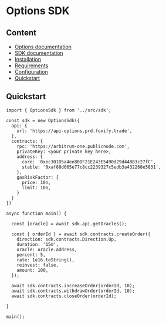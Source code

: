 # Options SDK

## Content
* [Options documentation](https://docs.foxify.trade/foxify-options)
* [SDK documentation](https://github.com/foxify-trade/options-sdk/wiki)
* [Installation](https://github.com/foxify-trade/options-sdk/wiki/Installation)
* [Requirements](https://github.com/foxify-trade/options-sdk/wiki/Requirements)
* [Configuration](https://github.com/foxify-trade/options-sdk/wiki/Configuration)
* [Quickstart](https://github.com/foxify-trade/options-sdk/wiki/Quick-start-(typescript))

## Quickstart
```
import { OptionsSdk } from '../src/sdk';

const sdk = new OptionsSdk({
  api: {
    url: 'https://api-options.prd.foxify.trade',
  },
  contracts: {
    rpc: 'https://arbitrum-one.publicnode.com',
    privateKey: <your private key here>,
    address: {
      core: '0xec301D5a4ee80DF21E243E5490d29d44B83c27fC',
      stable: '0xaf88d065e77c8cc2239327c5edb3a432268e5831',
    },
    gasRiskFactor: {
      price: 10n,
      limit: 10n,
    }
  }
})

async function main() {

  const [oracle] = await sdk.api.getOracles();

  const { orderId } = await sdk.contracts.createOrder({
    direction: sdk.contracts.Direction.Up,
    duration: '15m',
    oracle: oracle.address,
    percent: 5,
    rate: 1e16.toString(),
    reinvest: false,
    amount: 100,
  });

  await sdk.contracts.increaseOrder(orderId, 10);
  await sdk.contracts.withdrawOrder(orderId, 10);
  await sdk.contracts.closeOrder(orderId);

}

main();
```
